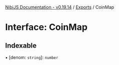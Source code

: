 [NibiJS Documentation - v0.19.14](../intro.md) / [Exports](../modules.md) / CoinMap

# Interface: CoinMap

## Indexable

▪ [denom: `string`]: `number`
